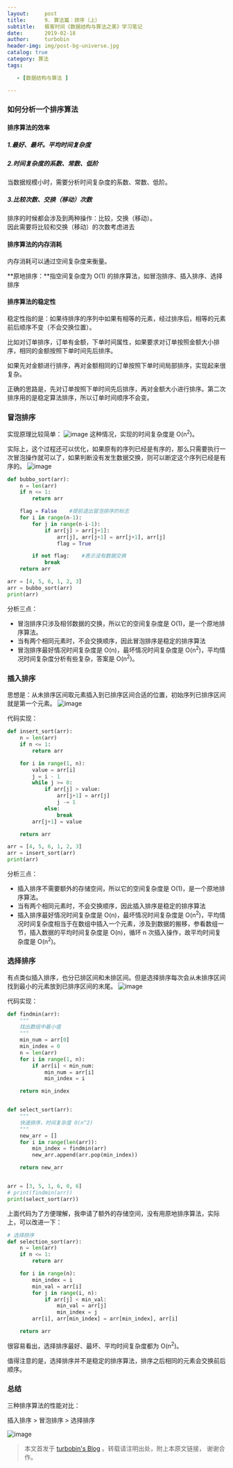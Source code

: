 ```yaml
---
layout:     post
title:      9. 算法篇：排序（上）
subtitle:   极客时间《数据结构与算法之美》学习笔记
date:       2019-02-18
author:     turbobin
header-img: img/post-bg-universe.jpg
catalog: true
category: 算法
tags:

   - [数据结构与算法 ]

---
```


### 如何分析一个排序算法
#### 排序算法的效率
##### 1.最好、最坏。平均时间复杂度

##### 2.时间复杂度的系数、常数、低阶
当数据规模小时，需要分析时间复杂度的系数、常数、低阶。

##### 3.比较次数、交换（移动）次数
排序的时候都会涉及到两种操作：比较，交换（移动）。  
因此需要将比较和交换（移动）的次数考虑进去

#### 排序算法的内存消耗
内存消耗可以通过空间复杂度来衡量。

**原地排序：**指空间复杂度为 O(1) 的排序算法，如冒泡排序、插入排序、选择排序

#### 排序算法的稳定性

稳定性指的是：如果待排序的序列中如果有相等的元素，经过排序后，相等的元素前后顺序不变（不会交换位置）。

比如对订单排序，订单有金额，下单时间属性，如果要求对订单按照金额大小排序，相同的金额按照下单时间先后排序。

如果先对金额进行排序，再对金额相同的订单按照下单时间局部排序，实现起来很复杂。

正确的思路是，先对订单按照下单时间先后排序，再对金额大小进行排序。第二次排序用的是稳定算法排序，所以订单时间顺序不会变。

### 冒泡排序
实现原理比较简单：
![image](https://static001.geekbang.org/resource/image/92/09/9246f12cca22e5d872cbfce302ef4d09.jpg)
这种情况，实现的时间复杂度是 O(n<sup>2</sup>)。

实际上，这个过程还可以优化，如果原有的序列已经是有序的，那么只需要执行一次冒泡操作就可以了，如果判断没有发生数据交换，则可以断定这个序列已经是有序的。
![image](https://static001.geekbang.org/resource/image/a9/e6/a9783a3b13c11a5e064c5306c261e8e6.jpg)

```python
def bubbo_sort(arr):
    n = len(arr)
    if n <= 1:
        return arr

    flag = False    #提前退出冒泡排序的标志
    for i in range(n-1):
        for j in range(n-i-1):
            if arr[j] > arr[j+1]:
                arr[j], arr[j+1] = arr[j+1], arr[j]
                flag = True

        if not flag:    #表示没有数据交换
            break
    return arr

arr = [4, 5, 6, 1, 2, 3]
arr = bubbo_sort(arr)
print(arr)
```
分析三点：
* 冒泡排序只涉及相邻数据的交换，所以它的空间复杂度是 O(1)，是一个原地排序算法。
* 当有两个相同元素时，不会交换顺序，因此冒泡排序是稳定的排序算法
* 冒泡排序最好情况时间复杂度是 O(n)，最坏情况时间复杂度是 O(n<sup>2</sup>)，平均情况时间复杂度分析有些复杂，答案是 O(n<sup>2</sup>)。

### 插入排序
思想是：从未排序区间取元素插入到已排序区间合适的位置，初始序列已排序区间就是第一个元素。
![image](https://static001.geekbang.org/resource/image/fd/01/fd6582d5e5927173ee35d7cc74d9c401.jpg)

代码实现：
```python
def insert_sort(arr):
    n = len(arr)
    if n <= 1:
        return arr

    for i in range(1, n):
        value = arr[i]
        j = i - 1
        while j >= 0:
            if arr[j] > value:
                arr[j+1] = arr[j]
                j -= 1
            else:
                break
        arr[j+1] = value

    return arr

arr = [4, 5, 6, 1, 2, 3]
arr = insert_sort(arr)
print(arr)
```
分析三点：
* 插入排序不需要额外的存储空间，所以它的空间复杂度是 O(1)，是一个原地排序算法。
* 当有两个相同元素时，不会交换顺序，因此插入排序是稳定的排序算法
* 插入排序最好情况时间复杂度是 O(n)，最坏情况时间复杂度是 O(n<sup>2</sup>)，平均情况时间复杂度相当于在数组中插入一个元素，涉及到数据的搬移，参看数组一节，插入数据的平均时间复杂度是 O(n)，循环 n  次插入操作，故平均时间复杂度是 O(n<sup>2</sup>)。

### 选择排序
有点类似插入排序，也分已排区间和未排区间。但是选择排序每次会从未排序区间找到最小的元素放到已排序区间的末尾。
![image](https://static001.geekbang.org/resource/image/32/1d/32371475a0b08f0db9861d102474181d.jpg)

代码实现：

```python
def findmin(arr):
    """
    找出数组中最小值
    """
    min_num = arr[0]
    min_index = 0
    n = len(arr)
    for i in range(1, n):
        if arr[i] < min_num:
            min_num = arr[i]
            min_index = i

    return min_index


def select_sort(arr):
    """
    快速排序，时间复杂度 O(n^2)
    """
    new_arr = []
    for i in range(len(arr)):
        min_index = findmin(arr)
        new_arr.append(arr.pop(min_index))

    return new_arr


arr = [3, 5, 1, 6, 0, 6]
# print(findmin(arr))
print(select_sort(arr))
```
上面代码为了方便理解，我申请了额外的存储空间，没有用原地排序算法，实际上，可以改进一下：
```python
# 选择排序
def selection_sort(arr):
    n = len(arr)
    if n <= 1:
        return arr

    for i in range(n):
        min_index = i
        min_val = arr[i]
        for j in range(i, n):
            if arr[j] < min_val:
                min_val = arr[j]
                min_index = j
        arr[i], arr[min_index] = arr[min_index], arr[i]

    return arr

```
很容易看出，选择排序最好、最坏、平均时间复杂度都为 O(n<sup>2</sup>)。

值得注意的是，选择排序并不是稳定的排序算法，排序之后相同的元素会交换前后顺序。

### 总结

三种排序算法的性能对比：

插入排序 > 冒泡排序 > 选择排序

![image](https://static001.geekbang.org/resource/image/34/50/348604caaf0a1b1d7fee0512822f0e50.jpg)





> 本文首发于 [turbobin's Blog](https://turbobin.github.io/) 。转载请注明出处，附上本原文链接， 谢谢合作。